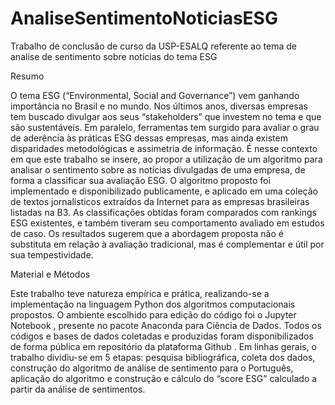 # AnaliseSentimentoNoticiasESG
Trabalho de conclusão de curso da USP-ESALQ referente ao tema de analise de sentimento sobre notícias do tema ESG

Resumo

O tema ESG (“Environmental, Social and Governance”) vem ganhando importância no Brasil e no mundo. Nos últimos anos, diversas empresas tem buscado divulgar aos seus “stakeholders” que investem no tema e que são sustentáveis. Em paralelo, ferramentas tem surgido para avaliar o grau de aderência às práticas ESG dessas empresas, mas ainda existem disparidades metodológicas e assimetria de informação. É nesse contexto em que este trabalho se insere, ao propor a utilização de um algoritmo para analisar o sentimento sobre as notícias divulgadas de uma empresa, de forma a classificar sua avaliação ESG. O algoritmo proposto foi implementado e disponibilizado publicamente, e aplicado em uma coleção de textos jornalísticos extraídos da Internet para as empresas brasileiras listadas na B3. As classificações obtidas foram comparados com rankings ESG existentes, e também tiveram seu comportamento avaliado em estudos de caso. Os resultados sugerem que a abordagem proposta não é substituta em relação à avaliação tradicional, mas é complementar e útil por sua tempestividade.


Material e Métodos
	
Este trabalho teve natureza empírica e prática, realizando-se a implementação na linguagem Python  dos algoritmos computacionais propostos. O ambiente escolhido para edição do código foi o Jupyter Notebook , presente no pacote Anaconda  para Ciência de Dados. Todos os códigos e bases de dados coletadas e produzidas foram disponibilizados de forma pública em repositório da plataforma Github .
Em linhas gerais, o trabalho dividiu-se em 5 etapas: pesquisa bibliográfica, coleta dos dados, construção do algoritmo de análise de sentimento para o Português, aplicação do algoritmo e construção e cálculo do “score ESG” calculado a partir da análise de sentimentos. 




